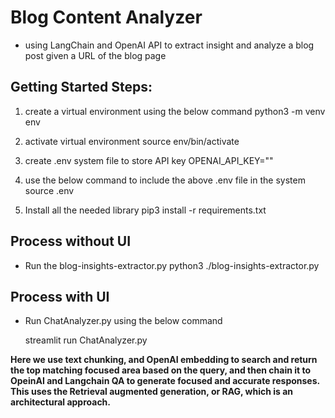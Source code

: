 
# Blog Content Analyzer
    
- using LangChain and OpenAI API to extract insight and analyze a blog post given a URL of the blog page

## Getting Started Steps: 
1. create a virtual environment using the below command
    python3 -m venv env

2. activate virtual environment
    source env/bin/activate

3. create .env system file to store API key
    OPENAI_API_KEY="<replace with OpenAI API Key>"

4. use the below command to include the above .env file in the system
    source .env

5. Install all the needed library
    pip3 install -r requirements.txt

## Process without UI

- Run the blog-insights-extractor.py
    python3 ./blog-insights-extractor.py

## Process with UI

- Run ChatAnalyzer.py using the below command

    streamlit run ChatAnalyzer.py

**Here we use text chunking, and OpenAI embedding to search and return the top matching focused area based on the query, and then chain it to OpeinAI and Langchain QA to generate focused and accurate responses. This uses the Retrieval augmented generation, or RAG, which is an architectural approach.**
    
